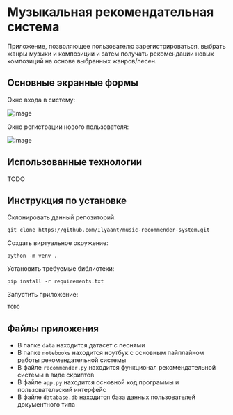 # Музыкальная рекомендательная система
Приложение, позволяющее пользователю зарегистрироваться, выбрать жанры музыки и композиции и затем получать рекомендации новых композиций на основе выбранных жанров/песен.
## Основные экранные формы
Окно входа в систему:

![image](https://github.com/user-attachments/assets/24bb3e6c-d814-49ed-ad33-56c1635ff03f)

Окно регистрации нового пользователя:

![image](https://github.com/user-attachments/assets/86ae143c-566c-4759-89e3-45ebdb92da41)

## Использованные технологии
TODO
## Инструкция по установке
Склонировать данный репозиторий:
```
git clone https://github.com/Ilyaant/music-recommender-system.git
```
Создать виртуальное окружение: 
```
python -m venv .
```
Установить требуемые библиотеки:
```
pip install -r requirements.txt
```
Запустить приложение:
```
TODO
```
## Файлы приложения
* В папке `data` находится датасет с песнями
* В папке `notebooks` находится ноутбук с основным пайплайном работы рекомендательной системы
* В файле `recommender.py` находится функционал рекомендательной системы в виде скриптов
* В файле `app.py` находится основной код программы и пользовательский интерфейс
* В файле `database.db` находится база данных пользователей документного типа
